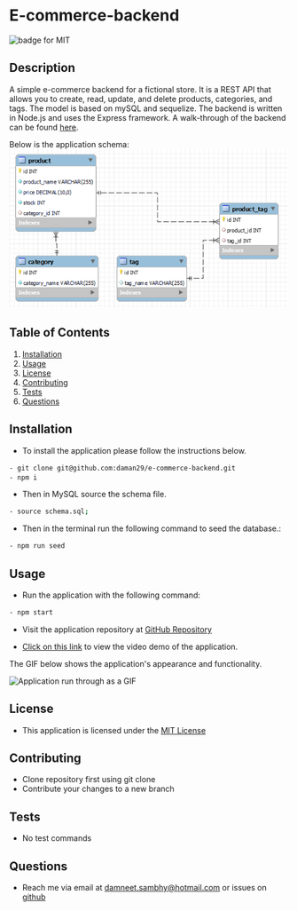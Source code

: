 # E-commerce-backend

![badge for MIT](https://img.shields.io/badge/license-MIT-brightgreen)

## Description
A simple e-commerce backend for a fictional store. It is a REST API that allows you to create, read, update, and delete products, categories, and tags. The model is based on mySQL and sequelize. The backend is written in Node.js and uses the Express framework. A walk-through of the backend can be found [here](https://www.youtube.com/watch?v=ofM3NeMHMQE).


Below is the application schema:
![Schema for the ecommerce_db database with 4 tables, category, product, tag and product_tag.](./assets/images/schema.png)

## Table of Contents
1. [Installation](#installation)
2. [Usage](#usage)
3. [License](#license)
4. [Contributing](#contributing)
5. [Tests](#tests)
6. [Questions](#questions)

## Installation
- To install the application please follow the instructions below.
```bash
- git clone git@github.com:daman29/e-commerce-backend.git
- npm i
```
- Then in MySQL source the schema file.
```bash
- source schema.sql;
```
- Then in the terminal run the following command to seed the database.:
```bash
- npm run seed
```

## Usage
- Run the application with the following command:
```bash
- npm start
```
- Visit the application repository at [GitHub Repository](https://github.com/daman29/e-commerce-backend)

- [Click on this link](https://www.youtube.com/watch?v=ofM3NeMHMQE) to view the video demo of the application.

The GIF below shows the application's appearance and functionality.

![Application run through as a GIF](./assets/images/demo-gif.gif)


## License
- This application is licensed under the [MIT License](./LICENSE)

## Contributing
- Clone repository first using git clone
- Contribute your changes to a new branch

## Tests
- No test commands

## Questions
- Reach me via email at damneet.sambhy@hotmail.com or issues on [github](https://github.com/daman29)